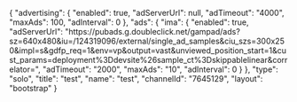 {
    "advertising": {
        "enabled": true,
        "adServerUrl": null,
        "adTimeout": "4000",
        "maxAds": 100,
        "adInterval": 0
    },
    "ads": {
        "ima": {
            "enabled": true,
            "adServerUrl": "https:\/\/pubads.g.doubleclick.net\/gampad\/ads?sz=640x480&iu=\/124319096\/external\/single_ad_samples&ciu_szs=300x250&impl=s&gdfp_req=1&env=vp&output=vast&unviewed_position_start=1&cust_params=deployment%3Ddevsite%26sample_ct%3Dskippablelinear&correlator=",
            "adTimeout": "2000",
            "maxAds": "10",
            "adInterval": 0
        }
    },
    "type": "solo",
    "title": "test",
    "name": "test",
    "channelId": "7645129",
    "layout": "bootstrap"
}